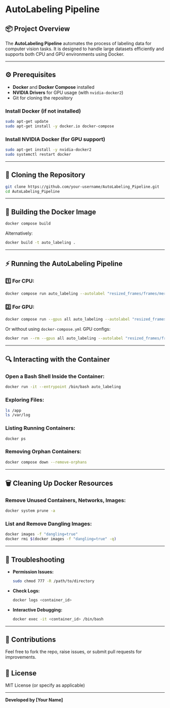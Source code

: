 # AutoLabeling Pipeline

## 📦 Project Overview
The **AutoLabeling Pipeline** automates the process of labeling data for computer vision tasks. It is designed to handle large datasets efficiently and supports both CPU and GPU environments using Docker.

---

## ⚙️ Prerequisites
- **Docker** and **Docker Compose** installed
- **NVIDIA Drivers** for GPU usage (with `nvidia-docker2`)
- Git for cloning the repository

### Install Docker (if not installed)
```bash
sudo apt-get update
sudo apt-get install -y docker.io docker-compose
```

### Install NVIDIA Docker (for GPU support)
```bash
sudo apt-get install -y nvidia-docker2
sudo systemctl restart docker
```

---

## 🚀 Cloning the Repository
```bash
git clone https://github.com/your-username/AutoLabeling_Pipeline.git
cd AutoLabeling_Pipeline
```

---

## 🐳 Building the Docker Image
```bash
docker compose build
```

Alternatively:
```bash
docker build -t auto_labeling .
```

---

## ⚡ Running the AutoLabeling Pipeline

### 1️⃣ **For CPU:**
```bash
docker compose run auto_labeling --autolabel "resized_frames/frames/merged_frames" "result"
```

### 2️⃣ **For GPU:**
```bash
docker compose run --gpus all auto_labeling --autolabel "resized_frames/frames/merged_frames" "result"
```
Or without using `docker-compose.yml` GPU configs:
```bash
docker run --rm --gpus all auto_labeling --autolabel "resized_frames/frames/merged_frames" "result"
```

---

## 🔍 Interacting with the Container

### Open a Bash Shell Inside the Container:
```bash
docker run -it --entrypoint /bin/bash auto_labeling
```

### Exploring Files:
```bash
ls /app
ls /var/log
```

### Listing Running Containers:
```bash
docker ps
```

### Removing Orphan Containers:
```bash
docker compose down --remove-orphans
```

---

## 🗑️ Cleaning Up Docker Resources

### Remove Unused Containers, Networks, Images:
```bash
docker system prune -a
```

### List and Remove Dangling Images:
```bash
docker images -f "dangling=true"
docker rmi $(docker images -f "dangling=true" -q)
```

---

## 🚩 Troubleshooting
- **Permission Issues:**
  ```bash
  sudo chmod 777 -R /path/to/directory
  ```
- **Check Logs:**
  ```bash
  docker logs <container_id>
  ```
- **Interactive Debugging:**
  ```bash
  docker exec -it <container_id> /bin/bash
  ```

---

## 🙌 Contributions
Feel free to fork the repo, raise issues, or submit pull requests for improvements.

## 📜 License
MIT License (or specify as applicable)

---

**Developed by [Your Name]**

